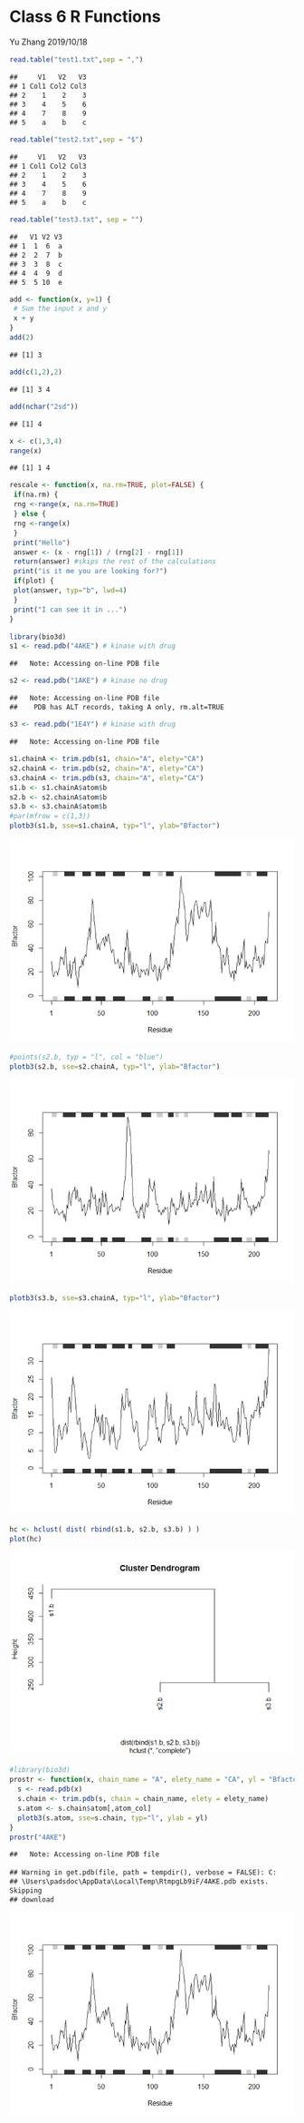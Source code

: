 Class 6 R Functions
================
Yu Zhang
2019/10/18

``` r
read.table("test1.txt",sep = ",")
```

    ##     V1   V2   V3
    ## 1 Col1 Col2 Col3
    ## 2    1    2    3
    ## 3    4    5    6
    ## 4    7    8    9
    ## 5    a    b    c

``` r
read.table("test2.txt",sep = "$")
```

    ##     V1   V2   V3
    ## 1 Col1 Col2 Col3
    ## 2    1    2    3
    ## 3    4    5    6
    ## 4    7    8    9
    ## 5    a    b    c

``` r
read.table("test3.txt", sep = "")
```

    ##   V1 V2 V3
    ## 1  1  6  a
    ## 2  2  7  b
    ## 3  3  8  c
    ## 4  4  9  d
    ## 5  5 10  e

``` r
add <- function(x, y=1) {
 # Sum the input x and y
 x + y
}
add(2)
```

    ## [1] 3

``` r
add(c(1,2),2)
```

    ## [1] 3 4

``` r
add(nchar("2sd"))
```

    ## [1] 4

``` r
x <- c(1,3,4)
range(x)
```

    ## [1] 1 4

``` r
rescale <- function(x, na.rm=TRUE, plot=FALSE) {
 if(na.rm) {
 rng <-range(x, na.rm=TRUE)
 } else {
 rng <-range(x)
 }
 print("Hello")
 answer <- (x - rng[1]) / (rng[2] - rng[1])
 return(answer) #skips the rest of the calculations
 print("is it me you are looking for?")
 if(plot) {
 plot(answer, typ="b", lwd=4)
 }
 print("I can see it in ...")
}
```

``` r
library(bio3d)
s1 <- read.pdb("4AKE") # kinase with drug
```

    ##   Note: Accessing on-line PDB file

``` r
s2 <- read.pdb("1AKE") # kinase no drug
```

    ##   Note: Accessing on-line PDB file
    ##    PDB has ALT records, taking A only, rm.alt=TRUE

``` r
s3 <- read.pdb("1E4Y") # kinase with drug
```

    ##   Note: Accessing on-line PDB file

``` r
s1.chainA <- trim.pdb(s1, chain="A", elety="CA")
s2.chainA <- trim.pdb(s2, chain="A", elety="CA")
s3.chainA <- trim.pdb(s3, chain="A", elety="CA")
s1.b <- s1.chainA$atom$b
s2.b <- s2.chainA$atom$b
s3.b <- s3.chainA$atom$b
#par(mfrow = c(1,3))
plotb3(s1.b, sse=s1.chainA, typ="l", ylab="Bfactor")
```

![](class06_files/figure-gfm/unnamed-chunk-4-1.png)<!-- -->

``` r
#points(s2.b, typ = "l", col = "blue")
plotb3(s2.b, sse=s2.chainA, typ="l", ylab="Bfactor")
```

![](class06_files/figure-gfm/unnamed-chunk-4-2.png)<!-- -->

``` r
plotb3(s3.b, sse=s3.chainA, typ="l", ylab="Bfactor")
```

![](class06_files/figure-gfm/unnamed-chunk-4-3.png)<!-- -->

``` r
hc <- hclust( dist( rbind(s1.b, s2.b, s3.b) ) )
plot(hc)
```

![](class06_files/figure-gfm/unnamed-chunk-4-4.png)<!-- -->

``` r
#library(bio3d)
prostr <- function(x, chain_name = "A", elety_name = "CA", yl = "Bfactor", atom_col = "b"){
  s <- read.pdb(x)
  s.chain <- trim.pdb(s, chain = chain_name, elety = elety_name)
  s.atom <- s.chain$atom[,atom_col]
  plotb3(s.atom, sse=s.chain, typ="l", ylab = yl)
}
prostr("4AKE")
```

    ##   Note: Accessing on-line PDB file

    ## Warning in get.pdb(file, path = tempdir(), verbose = FALSE): C:
    ## \Users\padsdoc\AppData\Local\Temp\RtmpgLb9iF/4AKE.pdb exists. Skipping
    ## download

![](class06_files/figure-gfm/unnamed-chunk-5-1.png)<!-- -->
